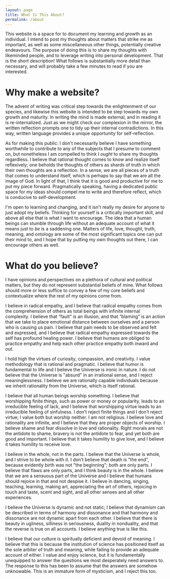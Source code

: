 ```yaml
---
layout: page
title: What Is This About?
permalink: /about
---
```

This website is a space for to document my learning and growth as an individual. I intend to post my thoughts about matters that strike me as important, as well as some miscellaneous other things, potentially creative endeavours. The purpose of doing this is to share my thoughts with likeminded people, and to leverage writing into personal development. That is the short description! What follows is substantially more detail than necessary, and will probably take a few minutes to read if you are interested.

# Why make a website?
The advent of writing was critical step towards the enlightenment of our species, and likewise this website is intended to be step towards my own growth and maturity. In writing the mind is made external, and in reading it is re-internalized. Just as we might check our complexion in the mirror, the written reflection prompts one to tidy up their internal contradictions. In this way, written language provides a unique opportunity for self-reflection.

As for making this public: I don't necessarily believe I have something worthwhile to contribute to any of the subjects that I presume to comment on, but nonetheless I am compelled to think I *ought* to share my thoughts regardless. I believe that rational thought comes to know and realize itself reflexively; one beholds the thoughts of others as shards of truth in which their own thoughts are a reflection. In a sense, we are all pieces of a truth that comes to understand itself, which is perhaps to say that we are all the image of God. In light of that, I think that it is good and productive for me to put my piece forward. Pragmatically speaking, having a dedicated public space for my ideas should compel me to write and therefore reflect, which is conducive to self-development.

I'm open to learning and changing, and it isn't really my desire for anyone to just adopt my beliefs. Thinking for yourself is a critically important skill, and above all else that is what I want to encourage. The idea that a human beings can stumble through life without an adequate account of what it means just to *be* is a saddening one. Matters of life, love, thought, truth, meaning, and ontology are some of the most significant topics one can put their mind to, and I hope that by putting my own thoughts out there, I can encourage others as well.

# What do you believe?
I have opinions and perspectives on a plethora of cultural and political matters, but they do not represent substantial beliefs of mine. What follows should more or less suffice to convey a few of my core beliefs and contextualize where the rest of my opinions come from.

I believe in radical empathy, and I believe that radical empathy comes from the comprehension of others as total beings with infinite internal complexity. I believe that “fault” is an illusion, and that “blaming” is an action that we take to place emotional distance between ourselves and a person who is causing us pain. I believe that pain needs to be observed and felt and expressed, and I believe that radical empathy expressed towards the self has profound healing power. I believe that humans are obliged to practice empathy and help each other practice empathy both inward and out.

I hold high the virtues of curiosity, compassion, and creativity. I value methodology that is rational and pragmatic. I believe that humor is fundamental to life and I believe the Universe is ironic in nature. I do not believe that the Universe is "absurd" in an irrational sense, and I reject meaninglessness. I believe we are rationally capable individuals because we inherit rationality from the Universe, which is itself rational.

I believe that all human beings worship something. I believe that worshipping finite things, such as power or money or popularity, leads to an irreducible feeling of lack, and I believe that worshipping virtue leads to an irreducible feeling of sinfulness. I don’t reject finite things and I don’t reject virtue; I value both but worship neither. I am not religious. I believe love and rationality are infinite, and I believe that they are proper objects of worship. I believe shame and fear dissolve in love and rationality. Right morals are not the antidote to shame, bravery is not the antidote to fear, and yet both are good and important. I believe that it takes humility to give love, and I believe it takes humility to receive love.

I believe in the whole, not in the parts. I believe that the Universe is whole, and I strive to be whole with it. I don’t believe that death is "the end", because evidently birth was not "the beginning"; both are only parts. I believe that flaws are only parts, and I think beauty is in the whole. I believe that we are a sensuous part of the Universe and I believe that humans should rejoice in that and not despise it. I believe in dancing, singing, teaching, learning, making art, appreciating the art of others, rejoicing in touch and taste, scent and sight, and all other senses and all other experiences.

I believe the Universe is dynamic and not static; I believe that dynamism can be described in terms of harmony and dissonance and that harmony and dissonance are not dynamic apart from each other. I believe that there is beauty in ugliness, silliness in seriousness, duality in nonduality, and that the reverse is true on all accounts. I believe anything true is like this.

I believe that our culture is spiritually deficient and devoid of meaning. I believe that this is because the institution of science has positioned itself as the sole arbiter of truth and meaning, while failing to provide an adequate account of either. I value and enjoy science, but it is fundamentally unequipped to answer the questions we most desperately need answers to. The response to this has been to assume that the answers are somehow unknowable. This is an immature form of mysticism, and I reject this too.